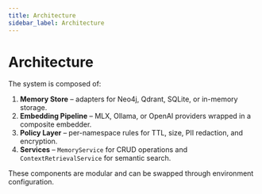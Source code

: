 ```yaml
---
title: Architecture
sidebar_label: Architecture
---
```


# Architecture

The system is composed of:

1. **Memory Store** – adapters for Neo4j, Qdrant, SQLite, or in-memory storage.
2. **Embedding Pipeline** – MLX, Ollama, or OpenAI providers wrapped in a composite embedder.
3. **Policy Layer** – per-namespace rules for TTL, size, PII redaction, and encryption.
4. **Services** – `MemoryService` for CRUD operations and `ContextRetrievalService` for semantic search.

These components are modular and can be swapped through environment configuration.
